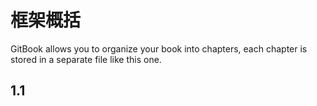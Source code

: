 # 框架概括

GitBook allows you to organize your book into chapters, each chapter is stored in a separate file like this one.
## 1.1

